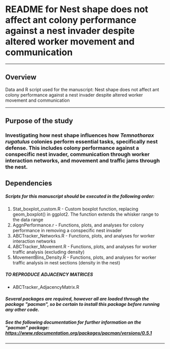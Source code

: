 # README for Nest shape does not affect ant colony performance against a nest invader despite altered worker movement and communication

***

## Overview
Data and R script used for the manuscript: Nest shape does not affect ant colony performance against a nest invader despite altered worker movement and communication

***

## Purpose of the study
### Investigating how nest shape influences how _Temnothorax rugatulus_ colonies perform essential tasks, specifically nest defense. This includes colony performance against a conspecific nest invader, communication through worker interaction networks, and movement and traffic jams through the nest. 

## Dependencies 
##### Scripts for this manuscript should be executed in the following order: 
1. Stat_boxplot_custom.R - Custom boxplot function, replacing geom_boxplot() in ggplot2. The function extends the whisker range to the data range
2. AggnPerformance.r - Functions, plots, and analyses for colony performance in removing a conspecific nest invader
3. ABCTracker_Networks.R - Functions, plots, and analyses for worker interaction networks
4. ABCTracker_Movement.R - Functions, plots, and analyses for worker traffic analysis (excluding density)
5. MovementBins_Density.R - Functions, plots, and analyses for worker traffic analysis in nest sections (density in the nest)

##### TO REPRODUCE ADJACENCY MATRICES
* ABCTracker_AdjacencyMatrix.R

##### Several packages are required, however all are loaded through the package "pacman", so be certain to install this package before running any other code.
##### See the following documentation for further information on the "pacman" package: https://www.rdocumentation.org/packages/pacman/versions/0.5.1 

***
